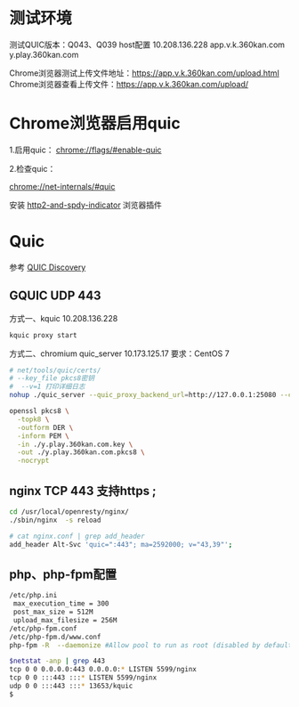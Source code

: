 
# 测试环境

测试QUIC版本：Q043、Q039 
host配置 
  10.208.136.228  app.v.k.360kan.com
  y.play.360kan.com

Chrome浏览器测试上传文件地址：https://app.v.k.360kan.com/upload.html   
Chrome浏览器查看上传文件：https://app.v.k.360kan.com/upload/ 

# Chrome浏览器启用quic

1.启用quic： [chrome://flags/#enable-quic](chrome://flags/#enable-quic)

2.检查quic：

[chrome://net-internals/#quic](chrome://net-internals/#quic) 

安装 [http2-and-spdy-indicator](https://chrome.google.com/webstore/detail/http2-and-spdy-indicator/mpbpobfflnpcgagjijhmgnchggcjblin) 浏览器插件 

#  Quic 
参考 [QUIC Discovery](https://docs.google.com/document/d/1i4m7DbrWGgXafHxwl8SwIusY2ELUe8WX258xt2LFxPM/edit?pref=2&pli=1#heading=h.dk2fhev07ryt)

## GQUIC UDP 443

方式一、kquic  10.208.136.228 

```sh
kquic proxy start
```

方式二、chromium quic_server  10.173.125.17  要求：CentOS 7

```sh
# net/tools/quic/certs/
# --key_file pkcs8密钥
#  --v=1 打印详细日志
nohup ./quic_server --quic_proxy_backend_url=http://127.0.0.1:25080 --certificate_file=./y.play.360kan.com.crt --key_file=./y.play.360kan.com.pkcs8 --port=443 -mode=proxy &
```

```sh
openssl pkcs8 \
  -topk8 \
  -outform DER \
  -inform PEM \
  -in ./y.play.360kan.com.key \
  -out ./y.play.360kan.com.pkcs8 \
  -nocrypt
```

## nginx TCP 443 支持https ; 
```sh
cd /usr/local/openresty/nginx/
./sbin/nginx  -s reload

# cat nginx.conf | grep add_header
add_header Alt-Svc 'quic=":443"; ma=2592000; v="43,39"';
```

## php、php-fpm配置
```sh
/etc/php.ini 
 max_execution_time = 300
 post_max_size = 512M
 upload_max_filesize = 256M
/etc/php-fpm.conf
/etc/php-fpm.d/www.conf
php-fpm -R  --daemonize #Allow pool to run as root (disabled by default)

```

```sh
$netstat -anp | grep 443
tcp 0 0 0.0.0.0:443 0.0.0.0:* LISTEN 5599/nginx
tcp 0 0 :::443 :::* LISTEN 5599/nginx
udp 0 0 :::443 :::* 13653/kquic
$
```